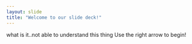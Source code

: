 ```yaml
---
layout: slide
title: "Welcome to our slide deck!"
---
```

what is it..not able to understand this thing
Use the right arrow to begin!
